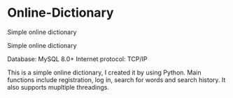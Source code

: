 # Online-Dictionary
Simple online dictionary

Simple online dictionary

Database: MySQL 8.0+ Internet protocol: TCP/IP

This is a simple online dictionary, I created it by using Python. Main functions include registration, log in, search for words and search history. It also supports mupltiple threadings.
